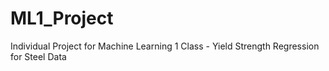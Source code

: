 # ML1_Project
Individual Project for Machine Learning 1 Class - Yield Strength Regression for Steel Data

